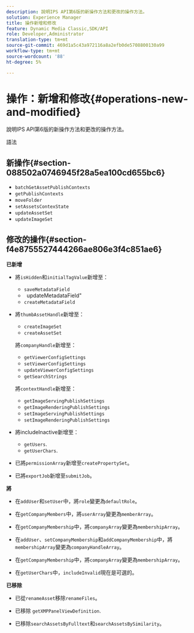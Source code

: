 ```yaml
---
description: 說明IPS API第6版的新操作方法和更改的操作方法。
solution: Experience Manager
title: 操作新增和修改
feature: Dynamic Media Classic,SDK/API
role: Developer,Administrator
translation-type: tm+mt
source-git-commit: 469d1a5c43a972116a8a2efb0de5708800130a99
workflow-type: tm+mt
source-wordcount: '88'
ht-degree: 5%

---
```



# 操作：新增和修改{#operations-new-and-modified}

說明IPS API第6版的新操作方法和更改的操作方法。

語法

## 新操作{#section-088502a0746945f28a5ea100cd655bc6}

* `batchGetAssetPublishContexts`
* `getPublishContexts`
* `moveFolder`
* `setAssetsContexState`
* `updateAssetSet`
* `updateImageSet`

## 修改的操作{#section-f4e8755527444266ae806e3f4c851ae6}

**已新增**

* 將`isHidden`和`initialTagValue`新增至：

   * `saveMetadataField`
   * ` `updateMetadataField&quot;
   * `createMetadataField`

* 將`thumbAssetHandle`新增至：

   * `createImageSet`
   * `createAssetSet`

   將`companyHandle`新增至：

   * `getViewerConfigSettings`
   * `setViewerConfigSettings`
   * `updateViewerConfigSettings`
   * `getSearchStrings`

   將`contextHandle`新增至：

   * `getImageServingPublishSettings`
   * `getImageRenderingPublishSettings`
   * `setImageServingPublishSettings`
   * `setImageRenderingPublishSettings`



* 將includeInactive新增至：

   * `getUsers`.
   * `getUserChars`.

* 已將`permissionArray`新增至`createPropertySet`。

* 已將`exportJob`新增至`submitJob`。

**將**

* 在`addUser`和`setUser`中，將`role`變更為`defaultRole`。

* 在`getCompanyMembers`中，將`userArray`變更為`memberArray`。

* 在`getCompanyMembership`中，將`companyArray`變更為`membershipArray`。

* 在`addUser`、`setCompanyMembership`和`addCompanyMembership`中，將`membershipArray`變更為`companyHandleArray`。

* 在`getCompanyMembership`中，將`companyArray`變更為`membershipArray`。

* 在`getUserChars`中，`includeInvalid`現在是可選的。

**已移除**

* 已從`renameAsset`移除`renameFiles`。

* 已移除 `getXMPPanelViewDefinition`.
* 已移除`searchAssetsByFulltext`和`searchAssetsBySimilarity`。

